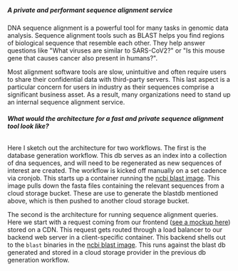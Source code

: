 ##### **A private and performant sequence alignment service**

DNA sequence alignment is a powerful tool for many tasks in genomic data analysis. Sequence alignment tools such as BLAST helps you find regions of biological sequence that resemble each other. They help answer questions like "What viruses are similar to SARS-CoV2?" or "Is this mouse gene that causes cancer also present in humans?".

Most alignment software tools are slow, unintuitive and often require users to share their confidential data with third-party servers. This last aspect is a particular concern for users in industry as their sequences comprise a significant business asset. As a result, many organizations need to stand up an internal sequence alignment service.

###### **What would the architecture for a fast and private sequence alignment tool look like?**

Here I sketch out the architecture for two workflows. The first is the database generation workflow. This db serves as an index into a collection of dna sequences, and will need to be regenerated as new sequences of interest are created. The workflow is kicked off manually on a set cadence via cronjob. This starts up a container running the [ncbi blast image](https://hub.docker.com/r/ncbi/blast). This image pulls down the fasta files containing the relevant sequences from a cloud storage bucket. These are use to generate the blastdb mentioned above, which is then pushed to another cloud storage bucket.

The second is the architecture for running sequence alignment queries. Here we start with a request coming from our frontend ([see a mockup here](/mockups/blast)) stored on a CDN. This request gets routed through a load balancer to our backend web server in a client-specific container. This backend shells out to the `blast` binaries in the [ncbi blast image](https://hub.docker.com/r/ncbi/blast). This runs against the blast db generated and stored in a cloud storage provider in the previous db generation workflow.
